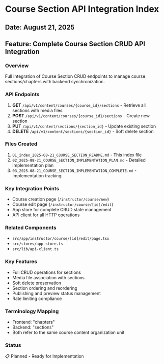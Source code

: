 # Course Section API Integration Index

## Date: August 21, 2025
## Feature: Complete Course Section CRUD API Integration

### Overview
Full integration of Course Section CRUD endpoints to manage course sections/chapters with backend synchronization.

### API Endpoints
1. **GET** `/api/v1/content/courses/{course_id}/sections` - Retrieve all sections with media files
2. **POST** `/api/v1/content/courses/{course_id}/sections` - Create new section
3. **PUT** `/api/v1/content/sections/{section_id}` - Update existing section
4. **DELETE** `/api/v1/content/sections/{section_id}` - Soft delete section

### Files Created
1. `01_index_2025-08-21_COURSE_SECTION_README.md` - This index file
2. `02_2025-08-21_COURSE_SECTION_IMPLEMENTATION_PLAN.md` - Detailed implementation plan
3. `03_2025-08-21_COURSE_SECTION_IMPLEMENTATION_COMPLETE.md` - Implementation tracking

### Key Integration Points
- Course creation page (`/instructor/course/new`)
- Course edit page (`/instructor/course/[id]/edit`)
- App store for complete CRUD state management
- API client for all HTTP operations

### Related Components
- `src/app/instructor/course/[id]/edit/page.tsx`
- `src/stores/app-store.ts`
- `src/lib/api-client.ts`

### Key Features
- Full CRUD operations for sections
- Media file association with sections
- Soft delete preservation
- Section ordering and reordering
- Publishing and preview status management
- Rate limiting compliance

### Terminology Mapping
- Frontend: "chapters"
- Backend: "sections"
- Both refer to the same course content organization unit

### Status
📋 Planned - Ready for Implementation